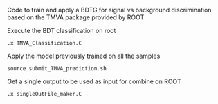 Code to train and apply a BDTG for signal vs background discrimination based on the TMVA package provided by ROOT

Execute the BDT classification on root

	.x TMVA_Classification.C


Apply the model previously trained on all the samples

	source submit_TMVA_prediction.sh


Get a single output to be used as input for combine on ROOT

	.x singleOutFile_maker.C

